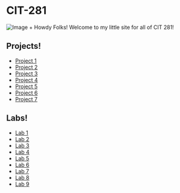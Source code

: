 
# CIT-281

<img src="https://images.unsplash.com/photo-1587620962725-abab7fe55159?ixlib=rb-4.0.3&ixid=M3wxMjA3fDB8MHxzZWFyY2h8NHx8cHJvZ3JhbW1pbmd8ZW58MHx8MHx8fDA%3D&auto=format&fit=crop&w=1400&q=60" alt="Image">
+ Howdy Folks! Welcome to my little site for all of CIT 281! 

## Projects!
+ [Project 1]()
+ [Project 2](url)
+ [Project 3](url)
+ [Project 4](url)
+ [Project 5](url)
+ [Project 6](url)
+ [Project 7](url)

## Labs!
+ [Lab 1](url)
+ [Lab 2](url)
+ [Lab 3](url)
+ [Lab 4](url)
+ [Lab 5](url)
+ [Lab 6](url)
+ [Lab 7](url)
+ [Lab 8](url)
+ [Lab 9](url)
